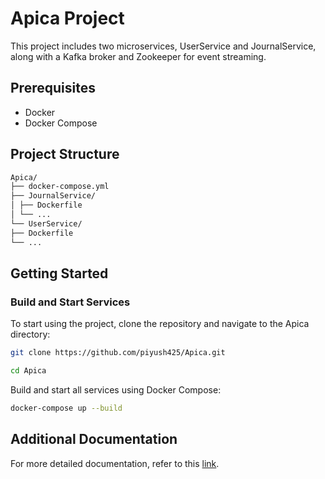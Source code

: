 # Apica Project

This project includes two microservices, <span class="highlight">UserService</span> and <span class="highlight">JournalService</span>, along with a Kafka broker and Zookeeper for event streaming.

## Prerequisites

- Docker
- Docker Compose

## Project Structure

```bash
Apica/
├── docker-compose.yml
├── JournalService/
│ ├── Dockerfile
│ └── ...
└── UserService/
├── Dockerfile
└── ...

```

## Getting Started

### Build and Start Services

To start using the project, clone the repository and navigate to the Apica directory:

```bash
git clone https://github.com/piyush425/Apica.git

```

```bash
cd Apica

```

Build and start all services using Docker Compose:

```bash
docker-compose up --build

```

## Additional Documentation
For more detailed documentation, refer to this [link](https://docs.google.com/document/d/1GRLeTdvJL7F6crsuJdqCg8rjolisnUcYaMsGp2ViWBQ/edit?usp=sharing).



